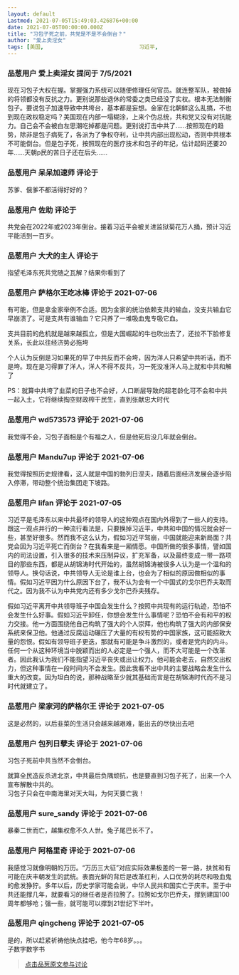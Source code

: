 ```yaml
---
layout: default
Lastmod: 2021-07-05T15:49:03.426876+00:00
date: 2021-07-05T00:00:00.000Z
title: "习包子死之前，共党是不是不会倒台？"
author: "爱上卖淫女"
tags: [美国,								习近平,								中共]
---
```



### 品葱用户 **爱上卖淫女** 提问于 7/5/2021
    
现在习包子大权在握。掌握强力系统可以随便修理任何官员。就连整军队，被做掉的将领都没有反抗之力。更别说那些退休的常委之类已经没了实权。根本无法制衡包子。要说包子加速导致中共垮台，基本都是妄想。金家在北朝鲜这么乱搞，不也到现在政权稳定吗？美国现在内部一塌糊涂，上来个伪总统，共和党又没有对抗能力。自己会不会被白左思潮吃掉都是问题。更别说打击中共了……按照现在的趋势，除非是包子病死了，各派为了争权夺利，让中共内部出现松动，否则中共根本不可能倒台。但是包子死，按照现在的医疗技术和包子的年纪，估计起码还要20年……天朝p民的苦日子还在后头……
    
                

### 品葱用户 **呆呆加速师** 评论于 
        
苏爹、俄爹不都活得好好的？
        
                

### 品葱用户 **佐助** 评论于 
        
共党会在2022年或2023年倒台。接着习近平会被关进监狱菊花万人捅，预计习近平能活到一百岁。
        
                

### 品葱用户 **大犬的主人** 评论于 
        
指望毛泽东死共党随之瓦解？结果你看到了
        
                

### 品葱用户 **萨格尔王吃冰棒** 评论于 2021-07-06
        
有可能，但是拿金家举例不合适。因为金家的统治依赖支共的输血，没支共输血它早崩溃了。可是支共有谁输血？它只养了一堆吸血鬼专吸它血。  
  
支共目前的危机就是越来越孤立，但是大国崛起的牛也吹出去了，还拉不下脸修复关系，长此以往经济势必拖垮  
  
个人认为反倒是习如果死的早了中共反而不会垮，因为洋人只希望中共听话，而不是垮。现在是习得罪了洋人，洋人不得不反共，习一死没准洋人马上就和中共和解了  
  
PS：就算中共垮了韭菜的日子也不会好，人口断层导致的超老龄化可不会和中共一起入土，它将继续掏空财政榨干民生，直到张献忠大时代
        
                

### 品葱用户 **wd573573** 评论于 2021-07-06
        
我觉得不会，习包子面相是个有福之人，但是他死后没几年就会倒台。
        
                

### 品葱用户 **Mandu7up** 评论于 2021-07-06
        
我觉得按照历史规律看，这人就是中国的勃列日涅夫，随着后面经济发展会逐步陷入停滞，带动整个统治集团走下坡路。
        
                

### 品葱用户 **lifan** 评论于 2021-07-05
        
习近平是毛泽东以来中共最坏的领导人的这种观点在国内外得到了一些人的支持。跟这一观点并行的一种流行看法是，只要换掉习近平，中共和中国的情况就会好一些，甚至好很多。然而我不这么认为，假如习近平驾崩，中国就能迎来新局面？共党会因为习近平死亡而倒台？在我看来是一厢情愿。中国所做的很多事情，譬如国内的司法设置，引入很多的技术来压制异议，扩充军备，以及最终变成一带一路项目的那些东西，都是从胡锦涛时代开始的，虽然胡锦涛被很多人认为是一个温和的领导人。换句话说，中共领导人无论是谁上台，也会为了相似的原因做相似的事情。假如习近平因为什么原因下台了，我不认为会有一个中国式的戈尔巴乔夫取而代之。因为我不认为中共党内还有多少戈尔巴乔夫残存。  
  
假如习近平离开中共领导班子中国会发生什么？按照中共现有的运行轨迹，恐怕不会发生什么好事。假如习近平卸任，你想会发生什么事情呢？恐怕不会有和平的权力交接。他一方面围绕他自己构筑了强大的个人崇拜，他也构筑了强大的内部保安系统来保卫他。他通过反腐运动碾压了大量的有权有势的中国家族，这可能招致大量的怨恨。假如有领导班子更迭，那就有可能是争斗激烈的，或者是党内的内斗。任何一个从这种环境当中脱颖而出的人必定是一个强人，而不大可能是一个改革者。因此我认为我们不能指望习近平丧失或出让权力。他可能会老去，自然交出权力，但这种事情在一段时间内不会发生。因此我看不出中共的主要战略会发生什么重大的改变。因为坦白的说，那种战略至少就其基础而言是在胡锦涛时代而不是习时代就建立了。
        
                

### 品葱用户 **梁家河的萨格尔王** 评论于 2021-07-05
        
这是必然的，以后韭菜的生活只会越来越艰难，能出去的尽快出去吧
        
                

### 品葱用户 **包列日孽夫** 评论于 2021-07-06
        
习包子死前中共当然不会倒台。  
  
就算全民造反杀进北京，中共最后负隅顽抗，也是要直到习包子死了，出来一个人宣布解散中共的。  
习包子只会在中南海里对天大叫，为何天要亡我！
        
                

### 品葱用户 **sure_sandy** 评论于 2021-07-06
        
暴秦二世而亡，越集权愈不久人世。兔子尾巴长不了。
        
                

### 品葱用户 **阿格里奇** 评论于 2021-07-06
        
我感觉习就像明朝的万历。“万历三大征”对应实际效果极差的一带一路，扶贫和有可能在庆丰朝发生的武统。表面光鲜的背后是改革红利，人口优势的耗尽和吸血鬼的愈发狰狞。多年以后，历史学家可能会说，中华人民共和国实亡于庆丰。至于中共还能撑几年，就要看习的继任者是否拉胯了。拉胯如戈尔巴乔夫，撑到建国100周年都够呛；强一些，就可能可以撑到21世纪下半叶。
        
                

### 品葱用户 **qingcheng** 评论于 2021-07-05
        
是的，所以赶紧祈祷他快点挂吧，他今年68岁。。。  
子数字数字书
        
                





> [点击品葱原文参与讨论](https://pincong.rocks/question/39988)

